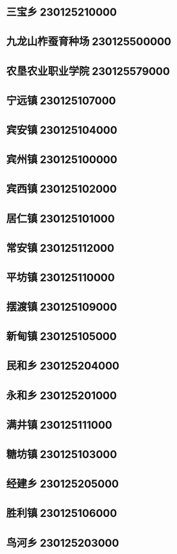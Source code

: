 # 三宝乡 230125210000
# 九龙山柞蚕育种场 230125500000
# 农垦农业职业学院 230125579000
# 宁远镇 230125107000
# 宾安镇 230125104000
# 宾州镇 230125100000
# 宾西镇 230125102000
# 居仁镇 230125101000
# 常安镇 230125112000
# 平坊镇 230125110000
# 摆渡镇 230125109000
# 新甸镇 230125105000
# 民和乡 230125204000
# 永和乡 230125201000
# 满井镇 230125111000
# 糖坊镇 230125103000
# 经建乡 230125205000
# 胜利镇 230125106000
# 鸟河乡 230125203000

